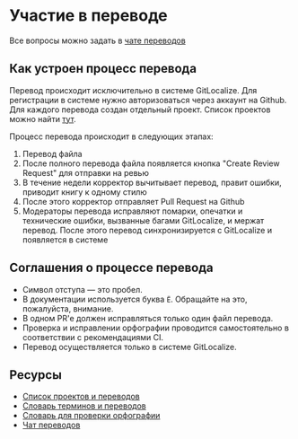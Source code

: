 # Участие в переводе

Все вопросы можно задать в [чате переводов][translations-chat]

## Как устроен процесс перевода

Перевод происходит исключительно в системе GitLocalize. Для регистрации в системе нужно авторизоваться через аккаунт на Github. Для каждого перевода создан отдельный проект. 
Список проектов можно найти [тут][books-projects].

Процесс перевода происходит в следующих этапах:

1. Перевод файла
2. После полного перевода файла появляется кнопка "Create Review Request" для отправки на ревью
3. В течение недели корректор вычитывает перевод, правит ошибки, приводит книгу к одному стилю
4. После этого корректор отправляет Pull Request на Github
5. Модераторы перевода исправляют помарки, опечатки и технические ошибки, вызванные багами GitLocalize, и мержат перевод. После этого перевод синхронизируется с GitLocalize и появляется в системе

## Соглашения о процессе перевода

- Символ отступа — это пробел.
- В документации используется буква `Ё`. Обращайте на это, пожалуйста, внимание.
- В одном PR'e должен исправляться только один файл перевода.
- Проверка и исправлении орфографии проводится самостоятельно в соответствии с рекомендациями CI.
- Перевод осуществляется только в системе GitLocalize.

## Ресурсы
- [Список проектов и переводов][books-projects]
- [Словарь терминов и переводов](https://github.com/rust-lang-ru/dictionary#readme)
- [Словарь для проверки орфографии](https://github.com/rust-lang-ru/common-configs/blob/master/.yaspellerrc)
- [Чат переводов][translations-chat]

[books-projects]: https://github.com/rust-lang-ru/books#%D0%BF%D0%B5%D1%80%D0%B5%D0%B2%D0%BE%D0%B4%D1%8B-%D0%BA%D0%BD%D0%B8%D0%B3-%D0%B8-%D0%B3%D0%B4%D0%B5-%D0%BE%D0%BD%D0%B8-%D0%BE%D0%B1%D0%B8%D1%82%D0%B0%D1%8E%D1%82
[translations-chat]: https://t.me/rustlang_ru_translations
